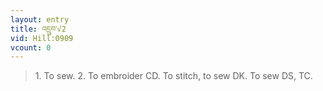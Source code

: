 ```yaml
---
layout: entry
title: འདྲུབ་√2
vid: Hill:0909
vcount: 0
---
```

> 1\. To sew\. 2\. To embroider CD\. To stitch, to sew DK\. To sew DS, TC\.


